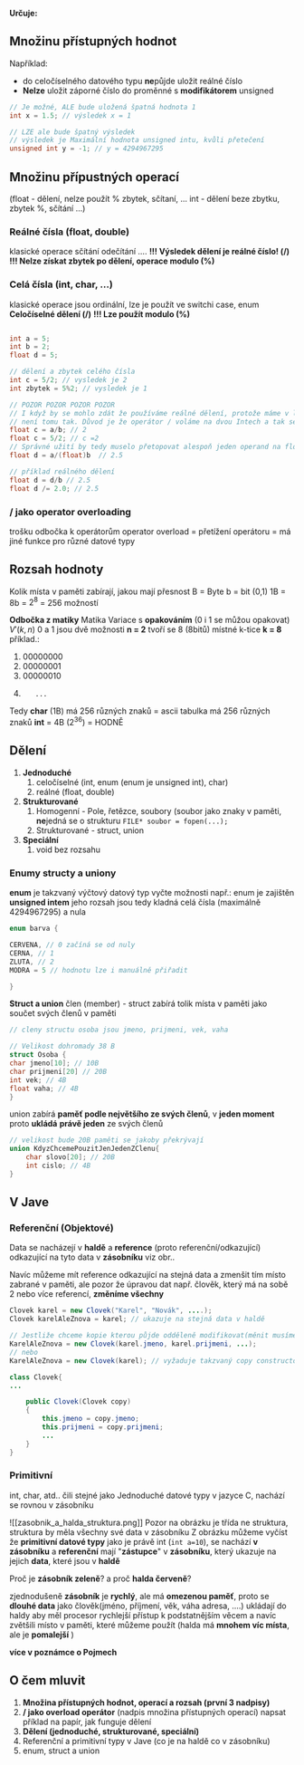 
**Určuje:**
## Množinu přístupných **hodnot**
Například:
- do celočíselného datového typu **ne**půjde uložit reálné číslo
- **Nelze** uložit záporné číslo do proměnné s **modifikátorem** unsigned 
```c
// Je možné, ALE bude uložená špatná hodnota 1
int x = 1.5; // výsledek x = 1

// LZE ale bude špatný výsledek
// výsledek je Maximální hodnota unsigned intu, kvůli přetečení
unsigned int y = -1; // y = 4294967295
```

## Množinu přípustných **operací**
(float - dělení, nelze použít % zbytek, sčítaní, ... int - dělení beze zbytku, zbytek %, sčítání ...)
### Reálné čísla (float, double)
klasické operace sčítání odečítání ....
**!!! Výsledek dělení je reálné číslo! (/)**
**!!! Nelze získat zbytek po dělení, operace modulo (%)**
### Celá čísla (int, char, ...)
klasické operace
jsou ordinální, lze je použít ve switchi case, enum
**Celočíselné dělení (/)**
**!!! Lze použít modulo (%)** 

```c

int a = 5;
int b = 2;
float d = 5;

// dělení a zbytek celého čísla
int c = 5/2; // vysledek je 2
int zbytek = 5%2; // vysledek je 1

// POZOR POZOR POZOR POZOR
// I když by se mohlo zdát že používáme reálné dělení, protože máme v levo float
// není tomu tak. Důvod je že operátor / voláme na dvou Intech a tak se použije celočíselné dělení
float c = a/b; // 2
float c = 5/2; // c =2
// Správné užití by tedy muselo přetopovat alespoň jeden operand na float e.g.
float d = a/(float)b  // 2.5

// příklad reálného dělení
float d = d/b // 2.5
float d /= 2.0; // 2.5


```

### / jako operator overloading
trošku odbočka k operátorům
operator overload = přetížení operátoru = má jiné funkce pro různé datové typy

## Rozsah hodnoty 
Kolik místa v paměti zabírají, jakou mají přesnost
B = Byte
b = bit (0,1)
1B = 8b = $2^8$  =  256 možností

**Odbočka z matiky**
Matika Variace s **opakováním** (0 i 1 se můžou opakovat)
$V'(k,n)$
0 a 1 jsou dvě možnosti **n = 2** 
tvoří se 8 (8bitů) místné k-tice  **k = 8**
příklad.:
1. 00000000
2. 00000001
3. 00000010
4.        ...

Tedy **char** (1B) má 256 různých znaků = ascii tabulka má 256 různých znaků
**int** = 4B ($2^{36}$) = HODNĚ


## Dělení 
1. **Jednoduché** 
	1. celočíselné (int, enum (enum je unsigned int), char)
	2. reálné (float, double)
2. **Strukturované**
	1. Homogenní - Pole, řetězce, soubory (soubor jako znaky v paměti, **ne**jedná se o strukturu `FILE* soubor = fopen(...);` 
	2. Strukturované - struct, union
3. **Speciální**
	1. void bez rozsahu


### Enumy structy a uniony

**enum** je takzvaný výčtový datový typ vyčte možnosti např.:
enum je zajištěn **unsigned intem** jeho rozsah jsou tedy kladná celá čísla (maximálně 4294967295) a nula
```c
enum barva {

CERVENA, // 0 začíná se od nuly
CERNA, // 1
ZLUTA, // 2
MODRA = 5 // hodnotu lze i manuálně přiřadit

}
```

**Struct a union**
člen (member) - 
struct zabírá tolik místa v paměti jako součet svých členů v paměti
```c
// cleny structu osoba jsou jmeno, prijmeni, vek, vaha

// Velikost dohromady 38 B
struct Osoba {
char jmeno[10]; // 10B 
char prijmeni[20] // 20B
int vek; // 4B
float vaha; // 4B
}
```

union zabírá **paměť podle největšího ze svých členů**, v **jeden moment** proto **ukládá** **právě jeden** ze svých členů
```c
// velikost bude 20B paměti se jakoby překrývají
union KdyzChcemePouzitJenJedenZClenu{
	char slovo[20]; // 20B
	int cislo; // 4B
}
```


## V Jave
### Referenční (Objektové)
Data se nacházejí v **haldě** a **reference** (proto referenční/odkazující) odkazující na tyto data v **zásobníku**  viz obr..

Navíc můžeme mít reference odkazující na stejná data a zmenšit tím místo zabrané v paměti, ale pozor že úpravou dat např. člověk, který má na sobě 2 nebo více referencí, **změníme všechny**

```java
Clovek karel = new Clovek("Karel", "Novák", ....);
Clovek karelAleZnova = karel; // ukazuje na stejná data v haldě

// Jestliže chceme kopie kterou půjde odděleně modifikovat(měnit musíme vytvořit tzn. hlubokou kopii)
KarelAleZnova = new Clovek(karel.jmeno, karel.prijmeni, ...);
// nebo
KarelAleZnova = new Clovek(karel); // vyžaduje takzvaný copy constructor

class Clovek{
...

	public Clovek(Clovek copy)
	{
		this.jmeno = copy.jmeno;
		this.prijmeni = copy.prijmeni;
		...
	}
}

```
### Primitivní
int, char, atd.. čili stejné jako Jednoduché datové typy v jazyce C, nachází se rovnou v zásobníku

![[zasobnik_a_halda_struktura.png]]
Pozor na obrázku je třída ne struktura, struktura by měla všechny své data v zásobníku
Z obrázku můžeme vyčíst že **primitivní datové typy** jako je právě int (`int a=10`), se nachází **v zásobníku**
a **referenční** mají "**zástupce**" v **zásobníku**, který ukazuje na jejich **data**, které jsou v **haldě**

Proč je **zásobník zeleně**? a proč **halda červeně**?

zjednodušeně **zásobník** je **rychlý**, ale má **omezenou paměť**, proto se **dlouhé data** jako člověk(jméno, příjmení, věk, váha adresa, ....) ukládají do haldy aby měl procesor rychlejší přístup k podstatnějším věcem a navíc zvětšili místo v paměti, které můžeme použít (halda má **mnohem víc místa**, ale je **pomalejší** )

**více v poznámce o Pojmech**

## O čem mluvit
1. **Množina přístupných hodnot, operací a rozsah (první 3 nadpisy)**
2. **/ jako overload operátor** (nadpis množina přístupných operací)
		napsat příklad na papír, jak funguje dělení
3. **Dělení (jednoduché, strukturované, speciální)**
4. Referenční a primitivní typy v Jave (co je na haldě co v zásobníku)
5.  enum, struct a union
